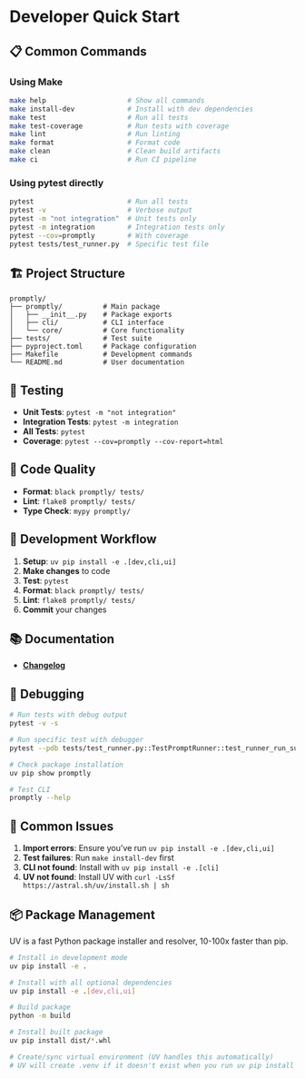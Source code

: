 # Developer Quick Start

## 📋 Common Commands

### Using Make 
```bash
make help                    # Show all commands
make install-dev             # Install with dev dependencies
make test                    # Run all tests
make test-coverage           # Run tests with coverage
make lint                    # Run linting
make format                  # Format code
make clean                   # Clean build artifacts
make ci                      # Run CI pipeline
```

### Using pytest directly
```bash
pytest                       # Run all tests
pytest -v                    # Verbose output
pytest -m "not integration"  # Unit tests only
pytest -m integration        # Integration tests only
pytest --cov=promptly        # With coverage
pytest tests/test_runner.py  # Specific test file
```

## 🏗️ Project Structure

```
promptly/
├── promptly/          # Main package
│   ├── __init__.py    # Package exports
│   ├── cli/           # CLI interface
│   └── core/          # Core functionality
├── tests/             # Test suite
├── pyproject.toml     # Package configuration
├── Makefile           # Development commands
└── README.md          # User documentation
```

## 🧪 Testing

- **Unit Tests**: `pytest -m "not integration"`
- **Integration Tests**: `pytest -m integration`
- **All Tests**: `pytest`
- **Coverage**: `pytest --cov=promptly --cov-report=html`

## 📝 Code Quality

- **Format**: `black promptly/ tests/`
- **Lint**: `flake8 promptly/ tests/`
- **Type Check**: `mypy promptly/`

## 🔧 Development Workflow

1. **Setup**: `uv pip install -e .[dev,cli,ui]`
2. **Make changes** to code
3. **Test**: `pytest`
4. **Format**: `black promptly/ tests/`
5. **Lint**: `flake8 promptly/ tests/`
6. **Commit** your changes

## 📚 Documentation

- **[Changelog](CHANGELOG.md)**

## 🐛 Debugging

```bash
# Run tests with debug output
pytest -v -s

# Run specific test with debugger
pytest --pdb tests/test_runner.py::TestPromptRunner::test_runner_run_success

# Check package installation
uv pip show promptly

# Test CLI
promptly --help
```

## 🚨 Common Issues

1. **Import errors**: Ensure you've run `uv pip install -e .[dev,cli,ui]`
2. **Test failures**: Run `make install-dev` first
3. **CLI not found**: Install with `uv pip install -e .[cli]`
4. **UV not found**: Install UV with `curl -LsSf https://astral.sh/uv/install.sh | sh`

## 📦 Package Management

UV is a fast Python package installer and resolver, 10-100x faster than pip.

```bash
# Install in development mode
uv pip install -e .

# Install with all optional dependencies
uv pip install -e .[dev,cli,ui]

# Build package
python -m build

# Install built package
uv pip install dist/*.whl

# Create/sync virtual environment (UV handles this automatically)
# UV will create .venv if it doesn't exist when you run uv pip install
```
